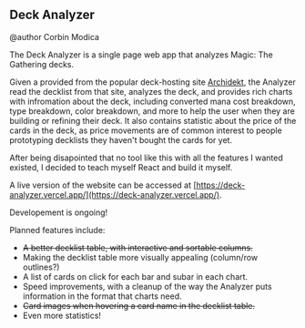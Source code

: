 ## Deck Analyzer
@author Corbin Modica

The Deck Analyzer is a single page web app that analyzes Magic: The Gathering decks.

Given a provided from the popular deck-hosting site [Archidekt](https://archidekt.com), the Analyzer read the decklist from that site, analyzes the deck, and provides rich charts with infromation about the deck, including converted mana cost breakdown, type breakdown, color breakdown, and more to help the user when they are building or refining their deck. It also contains statistic about the price of the cards in the deck, as price movements are of common interest to people prototyping decklists they haven't bought the cards for yet.

After being disapointed that no tool like this with all the features I wanted existed, I decided to teach myself React and build it myself.

A live version of the website can be accessed at [https://deck-analyzer.vercel.app/](https://deck-analyzer.vercel.app/).

Developement is ongoing! 

Planned features include:
* ~~A better decklist table, with interactive and sortable columns.~~
* Making the decklist table more visually appealing (column/row outlines?)
* A list of cards on click for each bar and subar in each chart.
* Speed improvements, with a cleanup of the way the Analyzer puts information in the format that charts need.
* ~~Card images when hovering a card name in the decklist table.~~
* Even more statistics!

